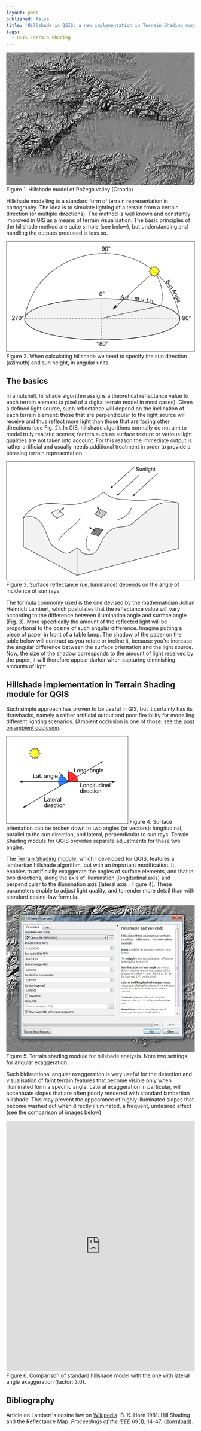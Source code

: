 ```yaml
---
layout: post
published: false
title: 'Hillshade in QGIS: a new implementation in Terrain Shading module.'
tags:
  - QGIS Terrain Shading
---
```


 
![hillshade pozega](/figures/20-10-pozega1.jpg)
Figure 1. Hillshade model of Požega valley (Croatia) 

Hillshade modelling is a standard form of terrain representation in cartography. The idea is to simulate lighting of a terrain from a certain direction (or multiple directions). The method is well known and constantly improved in GIS as a means of terrain visualisation. The basic principles of the hillshade method are quite simple (see below), but understanding and handling the outputs produced is less so. 
<!--- This is the first part of a series of posts on hillshade models that take an in-depth perspective on their geometric properties and aesthetic qualities. -->

![diagram: sun angle/azimuth](/figures/20-10-azimuth_diagram.png)
Figure 2. When calculating hillshade we need to specify the sun direction (azimuth) and sun height, in angular units. 

## The basics
In a nutshell, hillshade algorithm assigns a theoretical reflectance value to each terrain element (a pixel of a digital terrain model in most cases). Given a defined light source, such reflectance will depend on the inclination of each terrain element: those that are perpendicular to the light source will receive and thus reflect more light than those that are facing other directions (see Fig. 2). In GIS, hillshade algorithms normally do not aim to model truly realistic scenes; factors such as surface texture or various light qualities are not taken into account. For this reason the immediate output is rather artificial and usually needs additional treatment in order to provide a pleasing terrain representation. 

![diagram: surface angle](/figures/20-10-surface.png)
Figure 3. Surface reflectance (i.e. luminance) depends on the angle of incidence of sun rays. 

The formula commonly used is the one devised by the mathematician Johan Heinrich Lambert, which postulates that the reflectance value will vary according to the difference between illumination angle and surface angle (Fig. 3). More specifically the amount of the reflected light will be proportional to the cosine of such angular difference. Imagine putting a piece of paper in front of a table lamp. The shadow of the paper on the table below will contract as you rotate or incline it, because you’re increase the angular difference between the surface orientation and the light source. Now, the size of the shadow corresponds to the amount of light received by the paper, it will therefore appear darker when capturing diminishing amounts of light. 

## Hillshade implementation in Terrain Shading module for QGIS
Such simple approach has proven to be useful in GIS, but it certainly has its drawbacks, namely a rather artificial output and poor flexibility for modelling different lighting scenarios. (Ambient occlusion is one of those: see [the post on ambient occlusion](https://landscapearchaeology.org/2020/ambient-occlusion/). 


![diagram: latera/longitudinal adjustment](/figures/20-10-angles.png)
Figure 4. Surface orientation can be broken down to two angles (or vectors): longitudinal, parallel to the sun direction, and lateral, perpendicular to sun rays. Terrain Shading module for QGIS provides separate adjustments for these two angles.  

The [Terrain Shading module](http://www.zoran-cuckovic.from.hr/QGIS-terrain-shading/), which I developed for QGIS, features a lambertian hillshade algorithm, but with an important modification. It enables to artificially exaggerate the angles of surface elements, and that in two directions, along the axis of illumination (longitudinal axis) and perpendicular to the illumination axis (lateral axis : Figure 4). These parameters enable to adjust light quality, and to render more detail than with standard cosine-law formula. 

![screenshot](/figures/20-10-screenshot.jpg)
Figure 5. Terrain shading module for hillshade analysis. Note two settings for angular exaggeration. 

Such bidirectional angular exaggeration is very useful for the detection and visualisation of faint terrain features that become visible only when illuminated form a specific angle. Lateral exaggeration in particular, will accentuate slopes that are often poorly rendered with standard lambertian hillshade. This may prevent the appearance of highly illuminated slopes that become washed out when directly illuminated, a frequent, undesired effect (see the comparison of images below).

<iframe frameborder="0" class="juxtapose" width="100%" height="670" src="https://cdn.knightlab.com/libs/juxtapose/latest/embed/index.html?uid=5b35f202-0beb-11eb-bf88-a15b6c7adf9a"></iframe>
Figure 6. Comparison of standard hillshade model with the one with lateral angle exaggeration (factor: 3.0).   

## Bibliography
Article on Lambert's cosine law on [Wikipedia](https://en.wikipedia.org/wiki/Lambert%27s_cosine_law).
B. K. Horn 1981: Hill Shading and the Reflectance Map. *Proceedings of the IEEE* 69(1), 14-47. ([download](http://people.csail.mit.edu/bkph/papers/Hill-Shading.pdf)).
